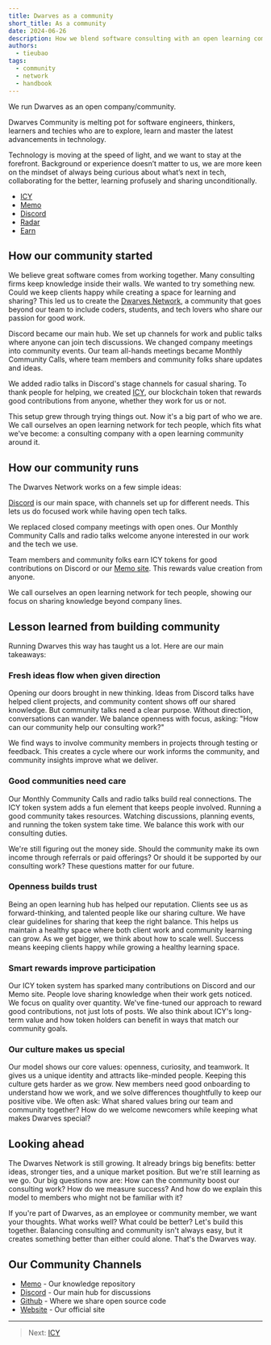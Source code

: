 ```yaml
---
title: Dwarves as a community
short_title: As a community
date: 2024-06-26
description: How we blend software consulting with an open learning community where tech enthusiasts share knowledge, collaborate, and grow together.
authors:
  - tieubao
tags:
  - community
  - network
  - handbook
---
```


We run Dwarves as an open company/community.

Dwarves Community is melting pot for software engineers, thinkers, learners and techies who are to explore, learn and master the latest advancements in technology.

Technology is moving at the speed of light, and we want to stay at the forefront. Background or experience doesn’t matter to us, we are more keen on the mindset of always being curious about what’s next in tech, collaborating for the better, learning profusely and sharing unconditionally.

- [ICY](community/icy.md)
- [Memo](community/memo.md)
- [Discord](community/discord.md)
- [Radar](community/radar.md)
- [Earn](community/earn.md)

## How our community started

We believe great software comes from working together. Many consulting firms keep knowledge inside their walls. We wanted to try something new. Could we keep clients happy while creating a space for learning and sharing? This led us to create the [Dwarves Network](https://discord.gg/dfoundation), a community that goes beyond our team to include coders, students, and tech lovers who share our passion for good work.

Discord became our main hub. We set up channels for work and public talks where anyone can join tech discussions. We changed company meetings into community events. Our team all-hands meetings became Monthly Community Calls, where team members and community folks share updates and ideas.

We added radio talks in Discord's stage channels for casual sharing. To thank people for helping, we created [ICY](https://icy.so), our blockchain token that rewards good contributions from anyone, whether they work for us or not.

This setup grew through trying things out. Now it's a big part of who we are. We call ourselves an open learning network for tech people, which fits what we've become: a consulting company with a open learning community around it.

## How our community runs

The Dwarves Network works on a few simple ideas:

[Discord](https://discord.gg/dfoundation) is our main space, with channels set up for different needs. This lets us do focused work while having open tech talks.

We replaced closed company meetings with open ones. Our Monthly Community Calls and radio talks welcome anyone interested in our work and the tech we use.

Team members and community folks earn ICY tokens for good contributions on Discord or our [Memo site](https://memo.d.foundation/). This rewards value creation from anyone.

We call ourselves an open learning network for tech people, showing our focus on sharing knowledge beyond company lines.

## Lesson learned from building community

Running Dwarves this way has taught us a lot. Here are our main takeaways:

### Fresh ideas flow when given direction

Opening our doors brought in new thinking. Ideas from Discord talks have helped client projects, and community content shows off our shared knowledge. But community talks need a clear purpose. Without direction, conversations can wander. We balance openness with focus, asking: "How can our community help our consulting work?"

We find ways to involve community members in projects through testing or feedback. This creates a cycle where our work informs the community, and community insights improve what we deliver.

### Good communities need care

Our Monthly Community Calls and radio talks build real connections. The ICY token system adds a fun element that keeps people involved. Running a good community takes resources. Watching discussions, planning events, and running the token system take time. We balance this work with our consulting duties.

We're still figuring out the money side. Should the community make its own income through referrals or paid offerings? Or should it be supported by our consulting work? These questions matter for our future.

### Openness builds trust

Being an open learning hub has helped our reputation. Clients see us as forward-thinking, and talented people like our sharing culture. We have clear guidelines for sharing that keep the right balance. This helps us maintain a healthy space where both client work and community learning can grow. As we get bigger, we think about how to scale well. Success means keeping clients happy while growing a healthy learning space.

### Smart rewards improve participation

Our ICY token system has sparked many contributions on Discord and our Memo site. People love sharing knowledge when their work gets noticed. We focus on quality over quantity. We've fine-tuned our approach to reward good contributions, not just lots of posts. We also think about ICY's long-term value and how token holders can benefit in ways that match our community goals.

### Our culture makes us special

Our model shows our core values: openness, curiosity, and teamwork. It gives us a unique identity and attracts like-minded people. Keeping this culture gets harder as we grow. New members need good onboarding to understand how we work, and we solve differences thoughtfully to keep our positive vibe. We often ask: What shared values bring our team and community together? How do we welcome newcomers while keeping what makes Dwarves special?

## Looking ahead

The Dwarves Network is still growing. It already brings big benefits: better ideas, stronger ties, and a unique market position. But we're still learning as we go. Our big questions now are: How can the community boost our consulting work? How do we measure success? And how do we explain this model to members who might not be familiar with it?

If you're part of Dwarves, as an employee or community member, we want your thoughts. What works well? What could be better? Let's build this together. Balancing consulting and community isn't always easy, but it creates something better than either could alone. That's the Dwarves way.

## Our Community Channels

- [Memo](https://memo.d.foundation/) - Our knowledge repository
- [Discord](https://discord.gg/dfoundation) - Our main hub for discussions
- [Github](https://github.com/dwarvesf) - Where we share open source code
- [Website](https://d.foundation/) - Our official site

---

> Next: [ICY](community/icy.md)
